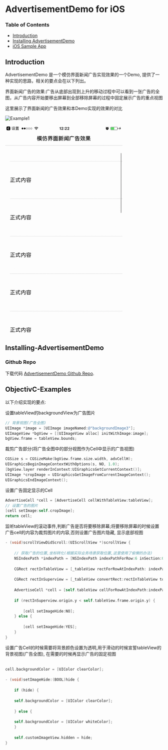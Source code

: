 # AdvertisementDemo  for iOS 

### Table of Contents
- [Introduction](#introduction)
- [Installing AdvertisementDemo](#installing-AdvertisementDemo)
- [iOS Sample App](#ObjectivC-Examples)

## Introduction

AdvertisementDemo 是一个模仿界面新闻广告实现效果的一个Demo, 提供了一种实现的思路，相关的要点会在以下列出。

界面新闻广告的效果:广告从底部出现到上升的移动过程中可以看到一张广告的全图，从广告内容开始要移出屏幕到全部移除屏幕的过程中固定展示广告的重点视图

这里展示了界面新闻的广告效果和本Demo实现的效果的对比

![Example1](_Gifs/example.gif)

![Example2](_Gifs/demo.gif)

## Installing-AdvertisementDemo

### Github Repo

下载代码 [AdvertisementDemo Github Repo](https://github.com/yuhengZhu/AdvertisementDemo/).

## ObjectivC-Examples

以下介绍实现的要点:

设置tableView的backgroundView为广告图片

```objective-c
// 背景视图(广告全图)
UIImage *image = [UIImage imageNamed:@"backgroundImage3"];
UIImageView *bgView = [[UIImageView alloc] initWithImage:image];
bgView.frame = tableView.bounds;
```

裁剪广告部分(将广告全图中的部分视图作为Cell中显示的广告视图)

```objective-c
CGSize s = CGSizeMake(bgView.frame.size.width, advCellH);
UIGraphicsBeginImageContextWithOptions(s, NO, 1.0);
[bgView.layer renderInContext:UIGraphicsGetCurrentContext()];
UIImage *cropImage = UIGraphicsGetImageFromCurrentImageContext();
UIGraphicsEndImageContext();
```

设置广告固定显示的Cell

```objective-c
AdvertiseCell *cell = [AdvertiseCell cellWithTableView:tableView];
// 设置广告的图片
[cell setImage:self.cropImage];
return cell;
```

监听tableView的滚动事件,判断广告是否将要移除屏幕;将要移除屏幕的时候设置广告cell的内容为裁剪图片的内容,否则设置广告图片隐藏, 显示底部视图

```objective-c
- (void)scrollViewDidScroll:(UIScrollView *)scrollView {

    // 获取广告的位置,坐标转化(根据实际业务场景获取位置,这里使用了偷懒的办法)
    NSIndexPath *indexPath = [NSIndexPath indexPathForRow:6 inSection:0];

    CGRect rectInTableView = [_tableView rectForRowAtIndexPath: indexPath];

    CGRect rectInSuperview = [_tableView convertRect:rectInTableView toView:[_tableView superview]];

    AdvertiseCell *cell = [self.tableView cellForRowAtIndexPath:indexPath];

    if (rectInSuperview.origin.y < self.tableView.frame.origin.y) {

        [cell setImageHide:NO];
    } else {
    
        [cell setImageHide:YES];
    }
}
```

设置广告Cell的时候需要将背景颜色设置为透明,用于滑动的时候宣誓tableView的背景视图(广告全图), 在需要的时候再显示广告的固定视图

```objective-c

cell.backgroundColor = [UIColor clearColor];

- (void)setImageHide:(BOOL)hide {

    if (hide) {

    self.backgroundColor = [UIColor clearColor];

    } else {

    self.backgroundColor = [UIColor whiteColor];
    }

    self.customImageView.hidden = hide;
}

```
